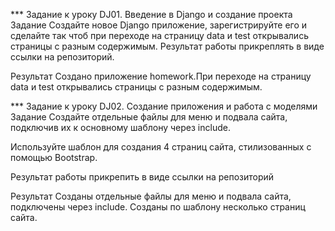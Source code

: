 *** Задание к уроку DJ01. Введение в Django и создание проекта
Задание
Создайте новое Django приложение, зарегистрируйте его и сделайте так чтоб при переходе на страницу data и test открывались страницы с разным содержимым.
Результат работы прикреплять в виде ссылки на репозиторий.

Результат
Создано приложение homework.При переходе на страницу data и test открывались страницы с разным содержимым.


*** Задание к уроку DJ02. Создание приложения и работа с моделями
Задание
Создайте отдельные файлы для меню и подвала сайта, подключив их к основному шаблону через include.

Используйте шаблон для создания 4 страниц сайта, стилизованных с помощью Bootstrap.

Результат работы прикрепить в виде ссылки на репозиторий

Результат
Созданы отдельные файлы для меню и подвала сайта, подключены через include.
Созданы по шаблону несколько страниц сайта.